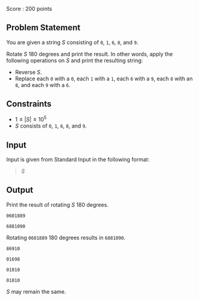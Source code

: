 Score : $200$ points

## Problem Statement

You are given a string $S$ consisting of `0`, `1`, `6`, `8`, and `9`.

Rotate $S$ $180$ degrees and print the result. In other words, apply the following operations on $S$ and print the resulting string:

- Reverse $S$.
- Replace each `0` with a `0`, each `1` with a `1`, each `6` with a `9`, each `8` with an `8`, and each `9` with a `6`.

## Constraints

- $1 \leq |S| \leq 10^5$
- $S$ consists of `0`, `1`, `6`, `8`, and `9`.

## Input

Input is given from Standard Input in the following format:

> $S$

## Output

Print the result of rotating $S$ $180$ degrees.

```input1
0601889
```

```output1
6881090
```

Rotating `0601889` $180$ degrees results in `6881090`.

```input2
86910
```

```output2
01698
```

```input3
01010
```

```output3
01010
```

$S$ may remain the same.
